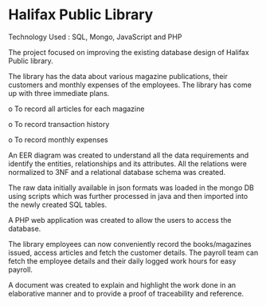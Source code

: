 # Halifax Public Library

Technology Used : SQL, Mongo, JavaScript and PHP

The project focused on improving the existing database design of Halifax Public library. 

The library has the data about various magazine publications, their customers and monthly expenses of the employees. The library has come up with three immediate plans.

o To record all articles for each magazine 

o To record transaction history 

o To record monthly expenses 

An EER diagram was created to understand all the data requirements and identify the entities, relationships and its attributes. All the relations were normalized to 3NF and a relational database schema was created. 

The raw data initially available in json formats was loaded in the mongo DB using scripts which was further processed in java and then imported into the newly created SQL tables.

A PHP web application was created to allow the users to access the database. 

The library employees can now conveniently record the books/magazines issued, access articles and fetch the customer details. The payroll team can fetch the employee details and their daily logged work hours for easy payroll. 

A document was created to explain and highlight the work done in an elaborative manner and to provide a proof of traceability and reference.
